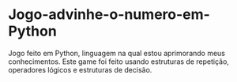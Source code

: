 # Jogo-advinhe-o-numero-em-Python
Jogo feito em Python, linguagem na qual estou aprimorando meus conhecimentos.
Este game foi feito usando estruturas de repetição, operadores lógicos e estruturas de decisão.
